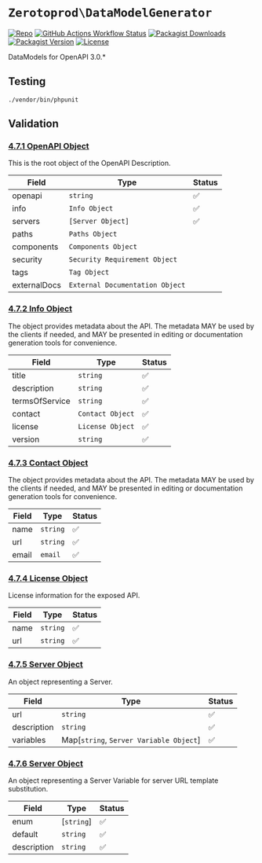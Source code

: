 # `Zerotoprod\DataModelGenerator`

[![Repo](https://img.shields.io/badge/github-gray?logo=github)](https://github.com/zero-to-prod/data-model-openapi30)
[![GitHub Actions Workflow Status](https://img.shields.io/github/actions/workflow/status/zero-to-prod/data-model-openapi30/test.yml?label=tests)](https://github.com/zero-to-prod/data-model-openapi30/actions)
[![Packagist Downloads](https://img.shields.io/packagist/dt/zero-to-prod/data-model-openapi30?color=blue)](https://packagist.org/packages/zero-to-prod/data-model-openapi30/stats)
[![Packagist Version](https://img.shields.io/packagist/v/zero-to-prod/data-model-openapi30?color=f28d1a)](https://packagist.org/packages/zero-to-prod/data-model-openapi30)
[![License](https://img.shields.io/packagist/l/zero-to-prod/data-model-openapi30?color=red)](https://github.com/zero-to-prod/data-model-openapi30/blob/main/LICENSE.md)

DataModels for OpenAPI 3.0.*

## Testing

```shell
./vendor/bin/phpunit
```

## Validation

### [4.7.1 OpenAPI Object](https://spec.openapis.org/oas/v3.0.4.html#openapi-object)

This is the root object of the OpenAPI Description.

| Field        | Type                            | Status             |
|--------------|---------------------------------|--------------------|
| openapi      | `string`                        | :white_check_mark: |
| info         | `Info Object`                   | :white_check_mark: |
| servers      | `[Server Object]`               | :white_check_mark: |
| paths        | `Paths Object`                  |                    |
| components   | `Components Object`             |                    |
| security     | `Security Requirement Object`   |                    |
| tags         | `Tag Object`                    |                    |
| externalDocs | `External Documentation Object` |                    |

### [4.7.2 Info Object](https://spec.openapis.org/oas/v3.0.4.html#info-object)

The object provides metadata about the API.
The metadata MAY be used by the clients if needed, and MAY be presented in editing or
documentation generation tools for convenience.

| Field          | Type             | Status             |
|----------------|------------------|--------------------|
| title          | `string`         | :white_check_mark: |
| description    | `string`         | :white_check_mark: |
| termsOfService | `string`         | :white_check_mark: |
| contact        | `Contact Object` | :white_check_mark: |
| license        | `License Object` | :white_check_mark: |
| version        | `string`         | :white_check_mark: |

### [4.7.3 Contact Object](https://spec.openapis.org/oas/v3.0.4.html#contact-object)

The object provides metadata about the API.
The metadata MAY be used by the clients if needed, and MAY be presented in editing or
documentation generation tools for convenience.

| Field | Type     | Status             |
|-------|----------|--------------------|
| name  | `string` | :white_check_mark: |
| url   | `string` | :white_check_mark: |
| email | `email`  | :white_check_mark: |

### [4.7.4 License Object](https://spec.openapis.org/oas/v3.0.4.html#license-object)

License information for the exposed API.

| Field | Type     | Status             |
|-------|----------|--------------------|
| name  | `string` | :white_check_mark: |
| url   | `string` | :white_check_mark: |

### [4.7.5 Server Object](https://spec.openapis.org/oas/v3.0.4.html#server-object)

An object representing a Server.

| Field       | Type                                    | Status             |
|-------------|-----------------------------------------|--------------------|
| url         | `string`                                | :white_check_mark: |
| description | `string`                                | :white_check_mark: |
| variables   | Map[`string`, `Server Variable Object`] | :white_check_mark: |

### [4.7.6 Server Object](https://spec.openapis.org/oas/v3.0.4.html#server-variable-object)

An object representing a Server Variable for server URL template substitution.

| Field       | Type       | Status             |
|-------------|------------|--------------------|
| enum        | [`string`] | :white_check_mark: |
| default     | `string`   | :white_check_mark: |
| description | `string`   | :white_check_mark: |